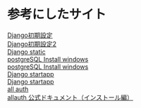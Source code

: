 # 参考にしたサイト


[Django初期設定](https://qiita.com/wakoit/items/0effb344481bd1c89a7b)  
[Django初期設定2](https://qiita.com/t-iguchi/items/f658d607888449cfdf23)  
[Django static](https://qiita.com/okoppe8/items/38688fa9259f261c9440)  
[postgreSQL Install windows](https://qiita.com/tom-sato/items/037b8f8cb4b326710f71)  
[postgreSQL Install windows](https://ai-trend.jp/programming/db/postgre-windows-install/)  
[Django startapp](https://qiita.com/SATOSHI-G/items/8ae2671541d6d1a4da06)  
[Django startapp](https://qiita.com/t-iguchi/items/f658d607888449cfdf23)  
[all auth](https://qiita.com/jansnap/items/62f0de512bc8771ebd58)  
[allauth 公式ドキュメント（インストール編）](https://django-allauth.readthedocs.io/en/latest/installation.html)  
[]()  
[]()  
[]()  
[]()  
[]()  
[]()  
[]()  
[]()  
[]()  
[]()  
[]()  
[]()  
[]()  
[]()  